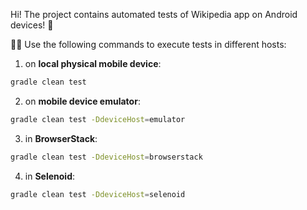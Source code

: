 Hi!
The project contains automated tests of Wikipedia app on Android devices! :vibration_mode:

:woman_technologist: Use the following commands to execute tests in different hosts:

1. on **local physical mobile device**:
```bash
gradle clean test
```
2. on **mobile device emulator**:
```bash
gradle clean test -DdeviceHost=emulator
```
3. in **BrowserStack**:
```bash
gradle clean test -DdeviceHost=browserstack
```
4. in **Selenoid**:
```bash
gradle clean test -DdeviceHost=selenoid
```
